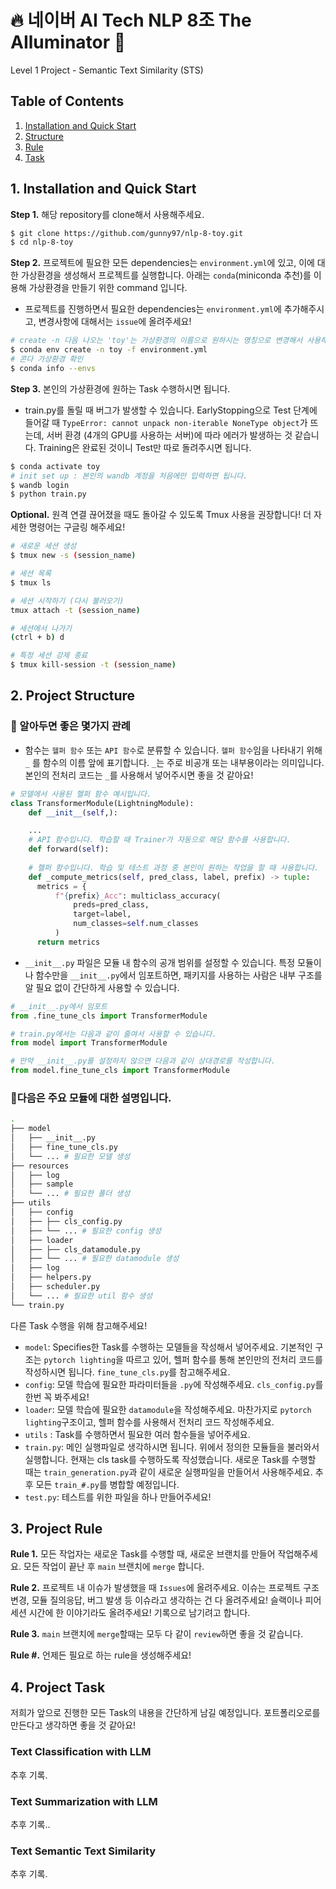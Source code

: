 # 🔥 네이버 AI Tech NLP 8조 The AIluminator 🌟
Level 1 Project - Semantic Text Similarity (STS)

## Table of Contents
1. [Installation and Quick Start](#1-installation-and-quick-start)
2. [Structure](#2-project-structure)
3. [Rule](#3-project-rule)
4. [Task](#4-project-task)

## 1. Installation and Quick Start

**Step 1.** 해당 repository를 clone해서 사용해주세요.

```sh
$ git clone https://github.com/gunny97/nlp-8-toy.git
$ cd nlp-8-toy
```
**Step 2.** 프로젝트에 필요한 모든 dependencies는 `environment.yml`에 있고, 이에 대한 가상환경을 생성해서 프로젝트를 실행합니다. 아래는 `conda`(miniconda 추천)를 이용해 가상환경을 만들기 위한 command 입니다.
- 프로젝트를 진행하면서 필요한 dependencies는 `environment.yml`에 추가해주시고, 변경사항에 대해서는 `issue`에 올려주세요!
```sh
# create -n 다음 나오는 'toy'는 가상환경의 이름으로 원하시는 명칭으로 변경해서 사용해주세요. 설치하는데 시간이 좀 걸려요!
$ conda env create -n toy -f environment.yml
# 콘다 가상환경 확인
$ conda info --envs
```
**Step 3.** 본인의 가상환경에 원하는 Task 수행하시면 됩니다.
- train.py를 돌릴 때 버그가 발생할 수 있습니다. EarlyStopping으로 Test 단계에 들어갈 때 `TypeError: cannot unpack non-iterable NoneType object`가 뜨는데, 서버 환경 (4개의 GPU를 사용하는 서버)에 따라 에러가 발생하는 것 같습니다. Training은 완료된 것이니 Test만 따로 돌려주시면 됩니다.
```sh
$ conda activate toy
# init set up : 본인의 wandb 계정을 처음에만 입력하면 됩니다.
$ wandb login
$ python train.py
```

**Optional.** 원격 연결 끊어졌을 때도 돌아갈 수 있도록 Tmux 사용을 권장합니다! 더 자세한 명령어는 구글링 해주세요!
```sh
# 새로운 세션 생성
$ tmux new -s (session_name)

# 세션 목록
$ tmux ls

# 세션 시작하기 (다시 불러오기)
tmux attach -t (session_name)

# 세션에서 나가기
(ctrl + b) d

# 특정 세션 강제 종료
$ tmux kill-session -t (session_name)
```


## 2. Project Structure
### 📝 알아두면 좋은 몇가지 관례
* 함수는 `헬퍼 함수` 또는 `API 함수`로 분류할 수 있습니다. `헬퍼 함수`임을 나타내기 위해 `_` 를 함수의 이름 앞에 표기합니다. `_`는 주로 비공개 또는 내부용이라는 의미입니다. 본인의 전처리 코드는 `_`를 사용해서 넣어주시면 좋을 것 같아요!
```python
# 모델에서 사용된 헬퍼 함수 예시입니다.
class TransformerModule(LightningModule):
    def __init__(self,):

    ...
    # API 함수입니다. 학습할 때 Trainer가 자동으로 해당 함수를 사용합니다.
    def forward(self): 
    
    # 헬퍼 함수입니다. 학습 및 테스트 과정 중 본인이 원하는 작업을 할 때 사용합니다.   
    def _compute_metrics(self, pred_class, label, prefix) -> tuple:
      metrics = {
          f"{prefix}_Acc": multiclass_accuracy(
              preds=pred_class,
              target=label,
              num_classes=self.num_classes
          )
      return metrics
```
* `__init__.py` 파일은 모듈 내 함수의 공개 범위를 설정할 수 있습니다. 특정 모듈이나 함수만을 `__init__.py`에서 임포트하면, 패키지를 사용하는 사람은 내부 구조를 알 필요 없이 간단하게 사용할 수 있습니다. 
```python
# __init__.py에서 임포트
from .fine_tune_cls import TransformerModule
```
```python
# train.py에서는 다음과 같이 줄여서 사용할 수 있습니다.
from model import TransformerModule

# 만약 __init__.py를 설정하지 않으면 다음과 같이 상대경로를 작성합니다. 
from model.fine_tune_cls import TransformerModule
```

### 🚶다음은 주요 모듈에 대한 설명입니다.
```sh
.
├── model
│   ├── __init__.py
│   ├── fine_tune_cls.py
│   └── ... # 필요한 모델 생성
├── resources
│   ├── log
│   ├── sample
│   └── ... # 필요한 폴더 생성
├── utils
│   ├── config
│   ├── ├── cls_config.py
│   ├── └── ... # 필요한 config 생성
│   ├── loader
│   ├── ├── cls_datamodule.py
│   ├── └── ... # 필요한 datamodule 생성
│   ├── log
│   ├── helpers.py
│   ├── scheduler.py
│   └── ... # 필요한 util 함수 생성
└── train.py 
```
다른 Task 수행을 위해 참고해주세요!
* `model`: Specifies한 Task를 수행하는 모델들을 작성해서 넣어주세요. 기본적인 구조는 `pytorch lighting`을 따르고 있어, 헬퍼 함수를 통해 본인만의 전처리 코드를 작성하시면 됩니다.  `fine_tune_cls.py`를 참고해주세요.
* `config`: 모델 학습에 필요한 파라미터들을 `.py`에 작성해주세요. `cls_config.py`를 한번 꼭 봐주세요! 
* `loader`: 모델 학습에 필요한 `datamodule`을 작성해주세요. 마찬가지로 `pytorch lighting`구조이고, 헬퍼 함수를 사용해서 전처리 코드 작성해주세요.
* `utils` : Task를 수행하면서 필요한 여러 함수들을 넣어주세요.
* `train.py`: 메인 실행파일로 생각하시면 됩니다. 위에서 정의한 모듈들을 불러와서 실행합니다. 현재는 cls task를 수행하도록 작성했습니다. 새로운 Task를 수행할 때는 `train_generation.py`과 같이 새로운 실행파일을 만들어서 사용해주세요. 추후 모든 `train_#.py`를 병합할 예정입니다.
* `test.py`: 테스트를 위한 파일을 하나 만들어주세요!

## 3. Project Rule
**Rule 1.** 모든 작업자는 새로운 Task를 수행할 때, 새로운 브랜치를 만들어 작업해주세요. 모든 작업이 끝난 후 `main` 브랜치에 `merge` 합니다.


**Rule 2.** 프로젝트 내 이슈가 발생했을 때 `Issues`에 올려주세요. 이슈는 프로젝트 구조 변경, 모듈 질의응답, 버그 발생 등 이슈라고 생각하는 건 다 올려주세요! 슬랙이나 피어세션 시간에 한 이야기라도 올려주세요! 기록으로 남기려고 합니다.


**Rule 3.** `main` 브랜치에 `merge`할때는 모두 다 같이 `review`하면 좋을 것 같습니다.

**Rule #.** 언제든 필요로 하는 rule을 생성해주세요!


## 4. Project Task
저희가 앞으로 진행한 모든 Task의 내용을 간단하게 남길 예정입니다. 포트폴리오로를 만든다고 생각하면 좋을 것 같아요!

### Text Classification with LLM
추후 기록.
### Text Summarization with LLM
추후 기록..
### Text Semantic Text Similarity
추후 기록.
